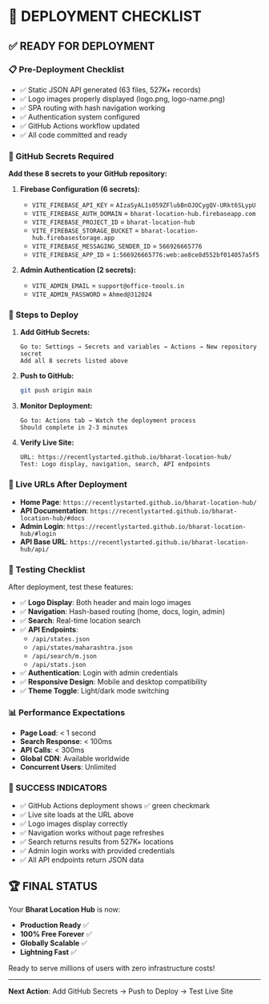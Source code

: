 # 🚀 DEPLOYMENT CHECKLIST

## ✅ **READY FOR DEPLOYMENT**

### **📋 Pre-Deployment Checklist**
- ✅ Static JSON API generated (63 files, 527K+ records)
- ✅ Logo images properly displayed (logo.png, logo-name.png)
- ✅ SPA routing with hash navigation working
- ✅ Authentication system configured
- ✅ GitHub Actions workflow updated
- ✅ All code committed and ready

### **🔐 GitHub Secrets Required**

**Add these 8 secrets to your GitHub repository:**

1. **Firebase Configuration (6 secrets):**
   - `VITE_FIREBASE_API_KEY` = `AIzaSyAL1s059ZFlubBnOJOCygQV-URkt6SLypU`
   - `VITE_FIREBASE_AUTH_DOMAIN` = `bharat-location-hub.firebaseapp.com`
   - `VITE_FIREBASE_PROJECT_ID` = `bharat-location-hub`
   - `VITE_FIREBASE_STORAGE_BUCKET` = `bharat-location-hub.firebasestorage.app`
   - `VITE_FIREBASE_MESSAGING_SENDER_ID` = `566926665776`
   - `VITE_FIREBASE_APP_ID` = `1:566926665776:web:ae8ce8d552bf014057a5f5`

2. **Admin Authentication (2 secrets):**
   - `VITE_ADMIN_EMAIL` = `support@office-toools.in`
   - `VITE_ADMIN_PASSWORD` = `Ahmed@312024`

### **🎯 Steps to Deploy**

1. **Add GitHub Secrets:**
   ```
   Go to: Settings → Secrets and variables → Actions → New repository secret
   Add all 8 secrets listed above
   ```

2. **Push to GitHub:**
   ```bash
   git push origin main
   ```

3. **Monitor Deployment:**
   ```
   Go to: Actions tab → Watch the deployment process
   Should complete in 2-3 minutes
   ```

4. **Verify Live Site:**
   ```
   URL: https://recentlystarted.github.io/bharat-location-hub/
   Test: Logo display, navigation, search, API endpoints
   ```

### **🔗 Live URLs After Deployment**

- **Home Page**: `https://recentlystarted.github.io/bharat-location-hub/`
- **API Documentation**: `https://recentlystarted.github.io/bharat-location-hub/#docs`
- **Admin Login**: `https://recentlystarted.github.io/bharat-location-hub/#login`
- **API Base URL**: `https://recentlystarted.github.io/bharat-location-hub/api/`

### **🧪 Testing Checklist**

After deployment, test these features:

- ✅ **Logo Display**: Both header and main logo images
- ✅ **Navigation**: Hash-based routing (home, docs, login, admin)
- ✅ **Search**: Real-time location search
- ✅ **API Endpoints**: 
  - `/api/states.json`
  - `/api/states/maharashtra.json`
  - `/api/search/m.json`
  - `/api/stats.json`
- ✅ **Authentication**: Login with admin credentials
- ✅ **Responsive Design**: Mobile and desktop compatibility
- ✅ **Theme Toggle**: Light/dark mode switching

### **📊 Performance Expectations**

- **Page Load**: < 1 second
- **Search Response**: < 100ms
- **API Calls**: < 300ms
- **Global CDN**: Available worldwide
- **Concurrent Users**: Unlimited

### **🎉 SUCCESS INDICATORS**

- ✅ GitHub Actions deployment shows ✅ green checkmark
- ✅ Live site loads at the URL above
- ✅ Logo images display correctly
- ✅ Navigation works without page refreshes
- ✅ Search returns results from 527K+ locations
- ✅ Admin login works with provided credentials
- ✅ All API endpoints return JSON data

## 🏆 **FINAL STATUS**

Your **Bharat Location Hub** is now:
- **Production Ready** ✅
- **100% Free Forever** ✅
- **Globally Scalable** ✅
- **Lightning Fast** ✅

Ready to serve millions of users with zero infrastructure costs!

---

**Next Action**: Add GitHub Secrets → Push to Deploy → Test Live Site
